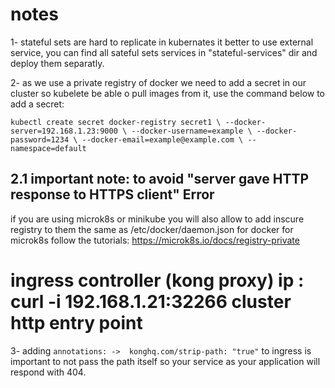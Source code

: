# notes
 1- stateful sets are hard to replicate in kubernates it better to use external service, you can find all sateful sets services in "stateful-services" dir and deploy them separatly.

2- as we use a private registry of docker we need to add a secret in our cluster so kubelete be able o pull images from it, use the command below to add a secret: 

`kubectl create secret docker-registry secret1 \
        --docker-server=192.168.1.23:9000 \
        --docker-username=example \
        --docker-password=1234 \
        --docker-email=example@example.com \
        --namespace=default`

## 2.1 important note: to avoid "server gave HTTP response to HTTPS client" Error
if you are using microk8s or minikube you will also allow to add inscure registry to them the same as /etc/docker/daemon.json for docker for microk8s follow the tutorials: https://microk8s.io/docs/registry-private

# ingress controller (kong proxy) ip : curl -i 192.168.1.21:32266  cluster http entry point

3- adding `annotations: ->  konghq.com/strip-path: "true"` to ingress is important to not pass the path itself so your service as your application will respond with 404.


